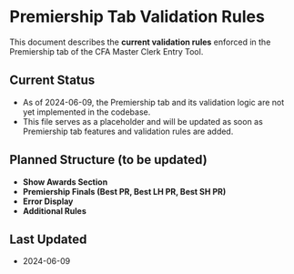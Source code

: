 # Premiership Tab Validation Rules

This document describes the **current validation rules** enforced in the Premiership tab of the CFA Master Clerk Entry Tool.

## Current Status
- As of 2024-06-09, the Premiership tab and its validation logic are not yet implemented in the codebase.
- This file serves as a placeholder and will be updated as soon as Premiership tab features and validation rules are added.

## Planned Structure (to be updated)
- **Show Awards Section**
- **Premiership Finals (Best PR, Best LH PR, Best SH PR)**
- **Error Display**
- **Additional Rules**

## Last Updated
- 2024-06-09 